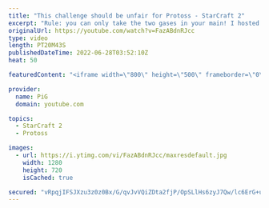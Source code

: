```yaml
---
title: "This challenge should be unfair for Protoss - StarCraft 2"
excerpt: "Rule: you can only take the two gases in your main! I hosted this tournament during Subathon 2.0 and we had a lot of Terran and Protoss players take part. You would think that MAN WITH GUN wins this but is Neeb a god? Neeb vs BattleB | Low Gas Tournament (Bo5 PvT) -- 🐷 Second Channel for Learning StarCraft"
originalUrl: https://youtube.com/watch?v=FazABdnRJcc
type: video
length: PT20M43S
publishedDateTime: 2022-06-28T03:52:10Z
heat: 50

featuredContent: "<iframe width=\"800\" height=\"500\" frameborder=\"0\" src=\"https://www.youtube.com/embed/FazABdnRJcc\" allow=\"accelerometer; autoplay; encrypted-media; gyroscope; picture-in-picture\" allowfullscreen></iframe>"

provider:
  name: PiG
  domain: youtube.com

topics:
  - StarCraft 2
  - Protoss

images:
  - url: https://i.ytimg.com/vi/FazABdnRJcc/maxresdefault.jpg
    width: 1280
    height: 720
    isCached: true

secured: "vRpqjIFSJXzu3z0z0Bx/G/qvJvVQiZDta2fjP/OpSLlHs6zyJ7Qw/lc6ErG+uDWN9HzzyDW6pRAT2/mF2kJodtNTPzI/BIRujRwNvgcoEWAk2mOMPEXd9Qiu+7R9M0deEHrmO3EToQq5jJg6UfcAJB4StF5WuX6SEMV5gJWhh4pbN73r02lwZLCgQ/KYXaCLNg2sye8J/pHmI/telhYEGAK3v4gMq/QJ2Y62ALptqBY3iUnxyWsvJdvuXoG6f3G62phHS3y72YxXHturk8E28JMwUJXvlz9/5cvvHUqLMi7YEgR4eR9KyFFvCWb+chgtXR5oN3CqyxJUkesh8FQkCDqGfyUtYAxYwVZUYmWYApo8/nHgD0UaaW7J3W62YVQsvTUv6hSDqKbq0JCsaB1LuI3cv0zYLeFXmKErTDJAjnA=;dSTjp+qmWwNWY6bZjmdUTw=="
---
```


